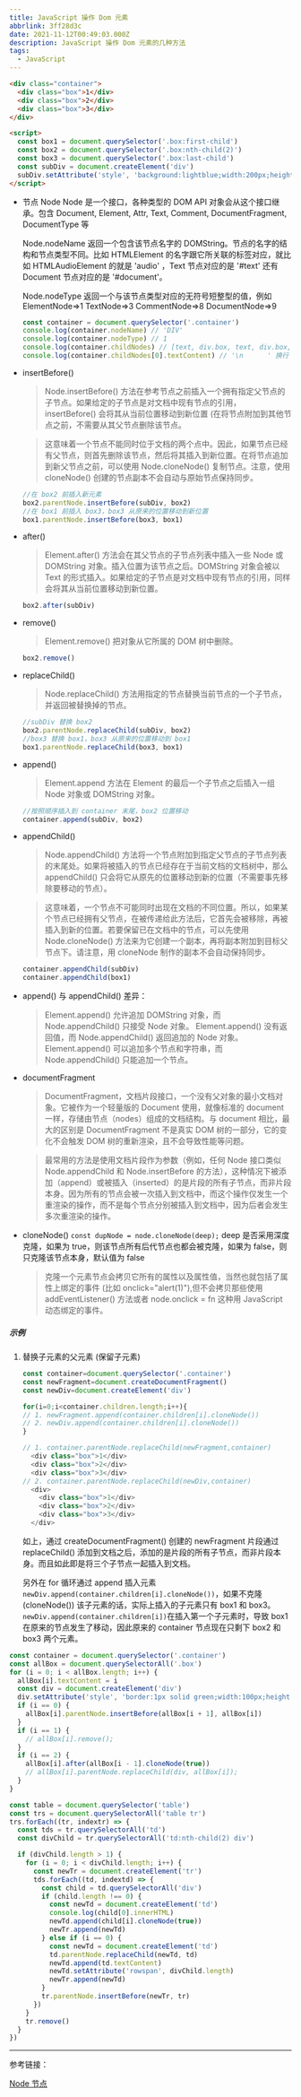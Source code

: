 ```yaml
---
title: JavaScript 操作 Dom 元素
abbrlink: 3ff28d3c
date: 2021-11-12T00:49:03.000Z
description: JavaScript 操作 Dom 元素的几种方法
tags:
  - JavaScript
---
```


```html
<div class="container">
  <div class="box">1</div>
  <div class="box">2</div>
  <div class="box">3</div>
</div>

<script>
  const box1 = document.querySelector('.box:first-child')
  const box2 = document.querySelector('.box:nth-child(2)')
  const box3 = document.querySelector('.box:last-child')
  const subDiv = document.createElement('div')
  subDiv.setAttribute('style', 'background:lightblue;width:200px;height:200px')
</script>
```

<!-- more -->

- 节点 Node
  Node 是一个接口，各种类型的 DOM API 对象会从这个接口继承。包含 Document, Element, Attr, Text, Comment, DocumentFragment, DocumentType 等

  Node.nodeName
  返回一个包含该节点名字的 DOMString。节点的名字的结构和节点类型不同。比如 HTMLElement 的名字跟它所关联的标签对应，就比如 HTMLAudioElement 的就是 'audio' ，Text 节点对应的是 '#text' 还有 Document 节点对应的是 '#document'。

  Node.nodeType
  返回一个与该节点类型对应的无符号短整型的值，例如 ElementNode=>1 TextNode=>3 CommentNode=>8 DocumentNode=>9

  ```js
  const container = document.querySelector('.container')
  console.log(container.nodeName) // 'DIV'
  console.log(container.nodeType) // 1
  console.log(container.childNodes) // [text, div.box, text, div.box, text, div.box, text]
  console.log(container.childNodes[0].textContent) // '\n      ' 换行
  ```

- insertBefore()

  > Node.insertBefore() 方法在参考节点之前插入一个拥有指定父节点的子节点。如果给定的子节点是对文档中现有节点的引用，insertBefore() 会将其从当前位置移动到新位置 (在将节点附加到其他节点之前，不需要从其父节点删除该节点。

  > 这意味着一个节点不能同时位于文档的两个点中。因此，如果节点已经有父节点，则首先删除该节点，然后将其插入到新位置。在将节点追加到新父节点之前，可以使用 Node.cloneNode() 复制节点。注意，使用 cloneNode() 创建的节点副本不会自动与原始节点保持同步。

  ```js
  //在 box2 前插入新元素
  box2.parentNode.insertBefore(subDiv, box2)
  //在 box1 前插入 box3，box3 从原来的位置移动到新位置
  box1.parentNode.insertBefore(box3, box1)
  ```

- after()

  > Element.after() 方法会在其父节点的子节点列表中插入一些 Node 或 DOMString 对象。插入位置为该节点之后。DOMString 对象会被以 Text 的形式插入。如果给定的子节点是对文档中现有节点的引用，同样会将其从当前位置移动到新位置。

  ```js
  box2.after(subDiv)
  ```

- remove()

  > Element.remove() 把对象从它所属的 DOM 树中删除。

  ```js
  box2.remove()
  ```

- replaceChild()

  > Node.replaceChild() 方法用指定的节点替换当前节点的一个子节点，并返回被替换掉的节点。

  ```js
  //subDiv 替换 box2
  box2.parentNode.replaceChild(subDiv, box2)
  //box3 替换 box1，box3 从原来的位置移动到 box1
  box1.parentNode.replaceChild(box3, box1)
  ```

- append()

  > Element.append 方法在 Element 的最后一个子节点之后插入一组 Node 对象或 DOMString 对象。

  ```js
  //按照顺序插入到 container 末尾，box2 位置移动
  container.append(subDiv, box2)
  ```

- appendChild()

  > Node.appendChild() 方法将一个节点附加到指定父节点的子节点列表的末尾处。如果将被插入的节点已经存在于当前文档的文档树中，那么 appendChild() 只会将它从原先的位置移动到新的位置（不需要事先移除要移动的节点）。

  > 这意味着，一个节点不可能同时出现在文档的不同位置。所以，如果某个节点已经拥有父节点，在被传递给此方法后，它首先会被移除，再被插入到新的位置。若要保留已在文档中的节点，可以先使用 Node.cloneNode() 方法来为它创建一个副本，再将副本附加到目标父节点下。请注意，用 cloneNode 制作的副本不会自动保持同步。

  ```js
  container.appendChild(subDiv)
  container.appendChild(box1)
  ```

- append() 与 appendChild() 差异：

  > Element.append() 允许追加 DOMString 对象，而 Node.appendChild() 只接受 Node 对象。
  > Element.append() 没有返回值，而 Node.appendChild() 返回追加的 Node 对象。
  > Element.append() 可以追加多个节点和字符串，而 Node.appendChild() 只能追加一个节点。

- documentFragment

  > DocumentFragment，文档片段接口，一个没有父对象的最小文档对象。它被作为一个轻量版的 Document 使用，就像标准的 document 一样，存储由节点（nodes）组成的文档结构。与 document 相比，最大的区别是 DocumentFragment 不是真实 DOM 树的一部分，它的变化不会触发 DOM 树的重新渲染，且不会导致性能等问题。

  > 最常用的方法是使用文档片段作为参数（例如，任何 Node 接口类似 Node.appendChild 和 Node.insertBefore 的方法），这种情况下被添加（append）或被插入（inserted）的是片段的所有子节点，而非片段本身。因为所有的节点会被一次插入到文档中，而这个操作仅发生一个重渲染的操作，而不是每个节点分别被插入到文档中，因为后者会发生多次重渲染的操作。

- cloneNode()
  `const dupNode = node.cloneNode(deep);`
  deep 是否采用深度克隆，如果为 true，则该节点所有后代节点也都会被克隆，如果为 false，则只克隆该节点本身，默认值为 false

  > 克隆一个元素节点会拷贝它所有的属性以及属性值，当然也就包括了属性上绑定的事件 (比如 onclick="alert(1)"),但不会拷贝那些使用 addEventListener() 方法或者 node.onclick = fn 这种用 JavaScript 动态绑定的事件。

##### 示例

1. 替换子元素的父元素 (保留子元素)

   ```js
   const container=document.querySelector('.container')
   const newFragment=document.createDocumentFragment()
   const newDiv=document.createElement('div')

   for(i=0;i<container.children.length;i++){
   // 1. newFragment.append(container.children[i].cloneNode())
   // 2. newDiv.append(container.children[i].cloneNode())
   }

   // 1. container.parentNode.replaceChild(newFragment,container)
     <div class="box">1</div>
     <div class="box">2</div>
     <div class="box">3</div>
   // 2. container.parentNode.replaceChild(newDiv,container)
     <div>
       <div class="box">1</div>
       <div class="box">2</div>
       <div class="box">3</div>
     </div>
   ```

   如上，通过 createDocumentFragment() 创建的 newFragment 片段通过 replaceChild() 添加到文档之后，添加的是片段的所有子节点，而非片段本身。而且如此即是将三个子节点一起插入到文档。

   另外在 for 循环通过 append 插入元素`newDiv.append(container.children[i].cloneNode())`，如果不克隆 (cloneNode()) 该子元素的话，实际上插入的子元素只有 box1 和 box3。`newDiv.append(container.children[i])`在插入第一个子元素时，导致 box1 在原来的节点发生了移动，因此原来的 container 节点现在只剩下 box2 和 box3 两个元素。

```js
const container = document.querySelector('.container')
const allBox = document.querySelectorAll('.box')
for (i = 0; i < allBox.length; i++) {
  allBox[i].textContent = i
  const div = document.createElement('div')
  div.setAttribute('style', 'border:1px solid green;width:100px;height:100px')
  if (i == 0) {
    allBox[i].parentNode.insertBefore(allBox[i + 1], allBox[i])
  }
  if (i == 1) {
    // allBox[i].remove();
  }
  if (i == 2) {
    allBox[i].after(allBox[i - 1].cloneNode(true))
    // allBox[i].parentNode.replaceChild(div, allBox[i]);
  }
}

const table = document.querySelector('table')
const trs = document.querySelectorAll('table tr')
trs.forEach((tr, indextr) => {
  const tds = tr.querySelectorAll('td')
  const divChild = tr.querySelectorAll('td:nth-child(2) div')

  if (divChild.length > 1) {
    for (i = 0; i < divChild.length; i++) {
      const newTr = document.createElement('tr')
      tds.forEach((td, indextd) => {
        const child = td.querySelectorAll('div')
        if (child.length !== 0) {
          const newTd = document.createElement('td')
          console.log(child[0].innerHTML)
          newTd.append(child[i].cloneNode(true))
          newTr.append(newTd)
        } else if (i == 0) {
          const newTd = document.createElement('td')
          td.parentNode.replaceChild(newTd, td)
          newTd.append(td.textContent)
          newTd.setAttribute('rowspan', divChild.length)
          newTr.append(newTd)
        }
        tr.parentNode.insertBefore(newTr, tr)
      })
    }
    tr.remove()
  }
})
```

---

参考链接：

[Node 节点](https://developer.mozilla.org/zh-CN/docs/Web/API/Node)

